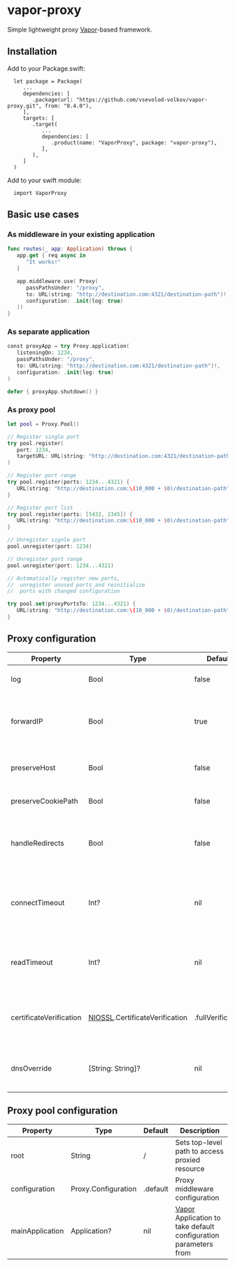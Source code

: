 # vapor-proxy

Simple lightweight proxy [Vapor](https://github.com/vapor/vapor)-based framework.

## Installation

Add to your Package.swift:

      let package = Package(
         ...
         dependencies: [
            .package(url: "https://github.com/vsevolod-volkov/vapor-proxy.git", from: "0.4.0"),
         ],
         targets: [
            .target(
               ...
               dependencies: [
                  .product(name: "VaporProxy", package: "vapor-proxy"),
               ],
            ),
         ]
      )

Add to your swift module:

      import VaporProxy

## Basic use cases

### As middleware in your existing application
``` swift
func routes(_ app: Application) throws {
   app.get { req async in
      "It works!"
   }

   app.middleware.use( Proxy(
      passPathsUnder: "/proxy",
      to: URL(string: "http://destination.com:4321/destination-path")!,
      configuration: .init(log: true)
   ))
}
```

### As separate application
``` swift
const proxyApp = try Proxy.application(
   listeningOn: 1234,
   passPathsUnder: "/proxy",
   to: URL(string: "http://destination.com:4321/destination-path")!,
   configuration: .init(log: true)
)

defer { proxyApp.shutdown() }
```
### As proxy pool
``` swift
let pool = Proxy.Pool()

// Register single port
try pool.register(
   port: 1234, 
   targetURL: URL(string: "http://destination.com:4321/destination-path")!
)

// Register port range
try pool.register(ports: 1234...4321) {
   URL(string: "http://destination.com:\(10_000 + $0)/destination-path")!
}

// Register port list
try pool.register(ports: [5432, 2345]) {
   URL(string: "http://destination.com:\(10_000 + $0)/destination-path")!
}

// Unregister signle port
pool.unregister(port: 1234)

// Unregister port range
pool.unregister(port: 1234...4321)

// Automatically register new ports,
//  unregister unused ports and reinitialize
//  ports with changed configuration

try pool.set(proxyPortsTo: 1234...4321) {
   URL(string: "http://destination.com:\(10_000 + $0)/destination-path")!
}
```

## Proxy configuration

<table>
   <thead>
      <tr>
         <th>Property</th>
         <th>Type</th>
         <th>Default</th>
         <th>Description</th>
      </tr>
   </thead>
   <tbody>
      <tr>
         <td>log</td>
         <td>Bool</td>
         <td>false</td>
         <td>Enable proxy request logging</td>
      </tr>
      <tr>
         <td>forwardIP</td>
         <td>Bool</td>
         <td>true</td>
         <td>Enable X-Forwarded-xxx proxy request header generation</td>
      </tr>
      <tr>
         <td>preserveHost</td>
         <td>Bool</td>
         <td>false</td>
         <td>Keep Host header as received from user agent</td>
      </tr>
      <tr>
         <td>preserveCookiePath</td>
         <td>Bool</td>
         <td>false</td>
         <td>Do not change cookie paths</td>
      </tr>
      <tr>
         <td>handleRedirects</td>
         <td>Bool</td>
         <td>false</td>
         <td>Peocess redirects internally so user agent fetches only final page</td>
      </tr>
      <tr>
         <td>connectTimeout</td>
         <td>Int?</td>
         <td>nil</td>
         <td>An integer to set the HTTP-client socket connection timeout (milliseconds)</td>
      </tr>
      <tr>
         <td>readTimeout</td>
         <td>Int?</td>
         <td>nil</td>
         <td>An integer to set the HTTP-client socket read timeout (milliseconds)</td>
      </tr>
      <tr>
         <td>certificateVerification</td>
         <td><a href="https://github.com/apple/swift-nio-ssl">NIOSSL</a>.CertificateVerification</td>
         <td>.fullVerification</td>
         <td>Sets how HTTP-client deals with server SSL/TLS certificates</td>
      </tr>
      <tr>
         <td>dnsOverride</td>
         <td>[String: String]?</td>
         <td>nil</td>
         <td>Allows to setup HTTP-client domain name translation</td>
      </tr>
   </tbody>
</table>

## Proxy pool configuration

<table>
   <thead>
      <tr>
         <th>Property</th>
         <th>Type</th>
         <th>Default</th>
         <th>Description</th>
      </tr>
   </thead>
   <tbody>
      <tr>
         <td>root</td>
         <td>String</td>
         <td>/</td>
         <td>Sets top-level path to access proxied resource</td>
      </tr>
      <tr>
         <td>configuration</td>
         <td>Proxy.Configuration</td>
         <td>.default</td>
         <td>Proxy middleware configuration</td>
      </tr>
      <tr>
         <td>mainApplication</td>
         <td>Application?</td>
         <td>nil</td>
         <td><a href="https://github.com/vapor/vapor)">Vapor</a> Application to take default configuration parameters from</td>
      </tr>
   </tbody>
</table>
